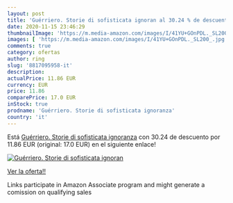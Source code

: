 ```yaml
---
layout: post
title: 'Guérriero. Storie di sofisticata ignoran al 30.24 % de descuento'
date: 2020-11-15 23:46:29
thumbnailImage: 'https://m.media-amazon.com/images/I/41YU+GOnPDL._SL200_.jpg'
images: [ 'https://m.media-amazon.com/images/I/41YU+GOnPDL._SL200_.jpg' ]
comments: true
category: ofertas
author: ring
slug: '8817095958-it'
description:
actualPrice: 11.86 EUR
currency: EUR
price: 11.86
comparePrice: 17.0 EUR
inStock: true
prodname: 'Guérriero. Storie di sofisticata ignoranza'
country: 'it'
---
```


Está [Guérriero. Storie di sofisticata ignoranza](https://www.amazon.it/dp/8817095958/?tag=tolees00-21) con 30.24 de descuento por 11.86 EUR (original: 17.0 EUR) en el siguiente enlace!

[![Guérriero. Storie di sofisticata ignoran](https://m.media-amazon.com/images/I/41YU+GOnPDL._SL200_.jpg)](https://www.amazon.it/dp/8817095958/?tag=tolees00-21)

[Ver la oferta!!](https://www.amazon.it/dp/8817095958/?tag=tolees00-21)

Links participate in Amazon Associate program and might generate a comission on qualifying sales


